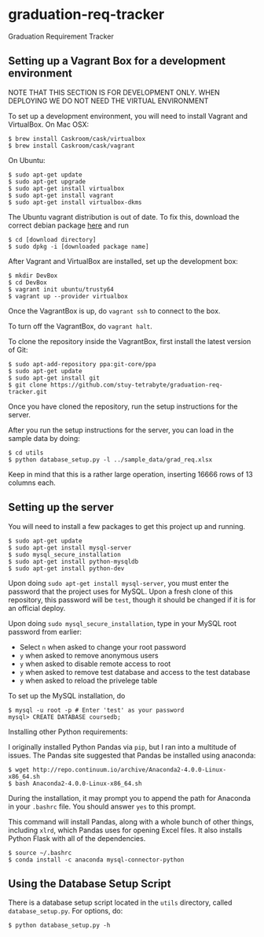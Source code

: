 # graduation-req-tracker
Graduation Requirement Tracker

## Setting up a Vagrant Box for a development environment

NOTE THAT THIS SECTION IS FOR DEVELOPMENT ONLY. WHEN DEPLOYING WE DO NOT NEED
THE VIRTUAL ENVIRONMENT

To set up a development environment, you will need to install Vagrant and
VirtualBox. On Mac OSX:

```
$ brew install Caskroom/cask/virtualbox
$ brew install Caskroom/cask/vagrant
```

On Ubuntu:

```
$ sudo apt-get update
$ sudo apt-get upgrade
$ sudo apt-get install virtualbox
$ sudo apt-get install vagrant
$ sudo apt-get install virtualbox-dkms
```

The Ubuntu vagrant distribution is out of date. To fix this, download the
correct debian package [here](https://www.vagrantup.com/downloads.html) and run
```
$ cd [download directory]
$ sudo dpkg -i [downloaded package name]
```

After Vagrant and VirtualBox are installed, set up the development box:

```
$ mkdir DevBox
$ cd DevBox
$ vagrant init ubuntu/trusty64
$ vagrant up --provider virtualbox
```

Once the VagrantBox is up, do `vagrant ssh` to connect to the box.

To turn off the VagrantBox, do `vagrant halt`.

To clone the repository inside the VagrantBox, first install the latest version
of Git:

```
$ sudo apt-add-repository ppa:git-core/ppa
$ sudo apt-get update
$ sudo apt-get install git
$ git clone https://github.com/stuy-tetrabyte/graduation-req-tracker.git
```

Once you have cloned the repository, run the setup instructions for the server.

After you run the setup instructions for the server, you can load in the
sample data by doing:

```
$ cd utils
$ python database_setup.py -l ../sample_data/grad_req.xlsx
```

Keep in mind that this is a rather large operation, inserting 16666 rows of 13
columns each.
## Setting up the server

You will need to install a few packages to get this project up and running.

```
$ sudo apt-get update
$ sudo apt-get install mysql-server
$ sudo mysql_secure_installation
$ sudo apt-get install python-mysqldb
$ sudo apt-get install python-dev
```

Upon doing `sudo apt-get install mysql-server`, you must enter the password that
the project uses for MySQL. Upon a fresh clone of this repository, this password
will be `test`, though it should be changed if it is for an official deploy.

Upon doing `sudo mysql_secure_installation`, type in your MySQL root password
from earlier:

- Select `n` when asked to change your root password
- `y` when asked to remove anonymous users
- `y` when asked to disable remote access to root
- `y` when asked to remove test database and access to the test database
- `y` when asked to reload the privelege table

To set up the MySQL installation, do

```
$ mysql -u root -p # Enter 'test' as your password
mysql> CREATE DATABASE coursedb;
```

Installing other Python requirements:

I originally installed Python Pandas via `pip`, but I ran into a multitude of
issues. The Pandas site suggested that Pandas be installed using anaconda:

```
$ wget http://repo.continuum.io/archive/Anaconda2-4.0.0-Linux-x86_64.sh
$ bash Anaconda2-4.0.0-Linux-x86_64.sh
```

During the installation, it may prompt you to append the path for Anaconda in
your `.bashrc` file. You should answer `yes` to this prompt.

This command will install Pandas, along with a whole bunch of other things,
including `xlrd`, which Pandas uses for opening Excel files. It also installs
Python Flask with all of the dependencies.

```
$ source ~/.bashrc
$ conda install -c anaconda mysql-connector-python
```


## Using the Database Setup Script

There is a database setup script located in the `utils` directory, called
`database_setup.py`. For options, do:

```
$ python database_setup.py -h
```

